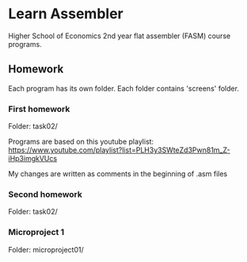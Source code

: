 # Learn Assembler

Higher School of Economics 2nd year flat assembler (FASM) course programs.

## Homework

Each program has its own folder. Each folder contains 'screens' folder.

### First homework

Folder: task02/

Programs are based on this youtube playlist: https://www.youtube.com/playlist?list=PLH3y3SWteZd3Pwn81m_Z-iHp3imgkVUcs

My changes are written as comments in the beginning of .asm files

### Second homework

Folder: task02/

### Microproject 1

Folder: microproject01/
